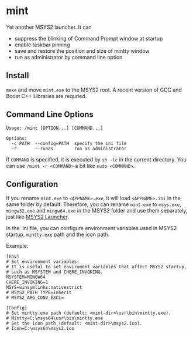 # mint
Yet another MSYS2 launcher. It can
* suppress the blinking of Command Prompt window at startup
* enable taskbar pinning
* save and restore the position and size of mintty window
* run as administrator by command line option

## Install
`make` and move `mint.exe` to the MSYS2 root. A recent version of GCC and Boost C++ Libraries are requried.

## Command Line Options
    Usage: /mint [OPTION...] [COMMAND...]
    
    Options:
      -c PATH  --config=PATH  specify the ini file
      -r       --runas        run as administrator

If `COMMAND` is specified, it is executed by `sh -lc` in the current directory. You can use `/mint -r <COMMAND>` a bit like `sudo <COMMAND>`.

## Configuration
If you rename `mint.exe` to `<APPNAME>.exe`, it will load `<APPNAME>.ini` in the same folder by default. Therefore, you can rename `mint.exe` to `msys.exe`, `mingw32.exe` and `mingw64.exe` in the MSYS2 folder and use them separately, just like [MSYS2 Launcher](https://github.com/elieux/msys2-launcher).

In the .ini file, you can configure environment variables used in MSYS2 startup, `mintty.exe` path and the icon path.

Example:

    [Env]
    # Set environment variables.
    # It is useful to set enviroment variables that affect MSYS2 startup,
    # such as MSYSTEM and CHERE_INVOKING.
    MSYSTEM=MINGW64
    CHERE_INVOKING=1
    MSYS=winsymlinks:nativestrict
    # MSYS2_PATH_TYPE=inherit
    # MSYS2_ARG_CONV_EXCL=
    
    [Config]
    # Set mintty.exe path (default: <mint-dir>\usr\bin\mintty.exe).
    # Mintty=C:\msys64\usr\bin\mintty.exe
    # Set the icon path (default: <mint-dir>\msys2.ico).
    # Icon=C:\msys64\msys2.ico
